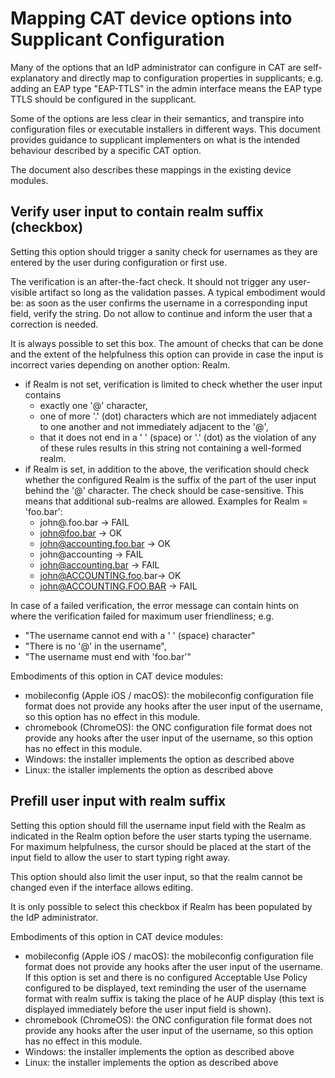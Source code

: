 Mapping CAT device options into Supplicant Configuration
========================================================

Many of the options that an IdP administrator can configure in CAT are
self-explanatory and directly map to configuration properties in supplicants;
e.g. adding an EAP type "EAP-TTLS" in the admin interface means the EAP type
TTLS should be configured in the supplicant.

Some of the options are less clear in their semantics, and transpire into 
configuration files or executable installers in different ways. This document 
provides guidance to supplicant implementers on what is the intended behaviour 
described by a specific CAT option.

The document also describes these mappings in the existing device modules.

Verify user input to contain realm suffix (checkbox)
----------------------------------------------------
Setting this option should trigger a sanity check for usernames as they are 
entered by the user during configuration or first use.

The verification is an after-the-fact check. It should not trigger any 
user-visible artifact so long as the validation passes. A typical embodiment
would be: as soon as the user confirms the username in a corresponding input
field, verify the string. Do not allow to continue and inform the user that a
correction is needed.

It is always possible to set this box. The amount of checks that can be done and
the extent of the helpfulness this option can provide in case the input is
incorrect varies depending on another option: Realm.

  - if Realm is not set, verification is limited to check whether the user input
    contains 
    * exactly one '@' character, 
    * one of more '.' (dot) characters which are not immediately adjacent to one
      another and not immediately adjacent to the '@', 
    * that it does not end in a ' ' (space) or '.' (dot)
    as the violation of any of these rules results in this string not containing
    a well-formed realm.
  - if Realm is set, in addition to the above, the verification should check
    whether the configured Realm is the suffix of the part of the user input
    behind the '@' character. The check should be case-sensitive. This means 
    that additional sub-realms are allowed. Examples for Realm = 'foo.bar':
    * john@.foo.bar -> FAIL
    * john@foo.bar -> OK
    * john@accounting.foo.bar -> OK
    * john@accounting -> FAIL
    * john@accounting.bar -> FAIL
    * john@ACCOUNTING.foo.bar-> OK
    * john@ACCOUNTING.FOO.BAR -> FAIL

In case of a failed verification, the error message can contain hints on where
the verification failed for maximum user friendliness; e.g. 
  - "The username cannot end with a ' ' (space) character"
  - "There is no '@' in the username", 
  - "The username must end with 'foo.bar'"

Embodiments of this option in CAT device modules:

  - mobileconfig (Apple iOS / macOS): the mobileconfig configuration file format
    does not provide any hooks after the user input of the username, so this
    option has no effect in this module.
  - chromebook (ChromeOS): the ONC configuration file format does not provide 
    any hooks after the user input of the username, so this option has no effect
    in this module.
  - Windows: the installer implements the option as described above
  - Linux: the istaller implements the option as described above

Prefill user input with realm suffix
------------------------------------
Setting this option should fill the username input field with the Realm as
indicated in the Realm option before the user starts typing the username. For
maximum helpfulness, the cursor should be placed at the start of the input field
to allow the user to start typing right away.

This option should also limit the user input, so that the realm cannot be
changed even if the interface allows editing.
 
It is only possible to select this checkbox if Realm has been populated by the
IdP administrator.

Embodiments of this option in CAT device modules:

  - mobileconfig (Apple iOS / macOS): the mobileconfig configuration file format
    does not provide any hooks after the user input of the username. If this
    option is set and there is no configured Acceptable Use Policy configured to
    be displayed, text reminding the user of the username format with realm
    suffix is taking the place of he AUP display (this text is displayed 
    immediately before the user input field is shown).
  - chromebook (ChromeOS): the ONC configuration file format does not provide 
    any hooks after the user input of the username, so this option has no effect
    in this module.
  - Windows: the installer implements the option as described above
  - Linux: the installer implements the option as described above
